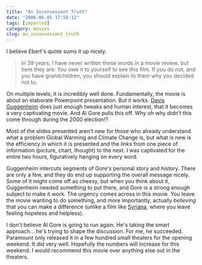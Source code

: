 ```yaml
---
title: "An Inconvenient Truth"
date: "2006-06-05 17:58:12"
tags: [imported]
category: movies
slug: an_inconvenient_truth
---
```


I believe Ebert's quote sums it up nicely.

> In 39 years, I have never written these words in a movie review, but here they
> are: You owe it to yourself to see this film. If you do not, and you have
> grandchildren, you should explain to them why you decided not to.

On multiple levels, it is incredibly well done. Fundamentally, the movie is
about an elaborate Powerpoint presentation. But it works.
<a href="http://www.imdb.com/name/nm0346550/">Davis Guggenheim</a> does just
enough tweaks and human interest, that it becomes a very captivating movie. And
Al Gore pulls this off. Why oh why didn't this come through during the 2000
election!?

Most of the slides presented aren't new for those who already understand what a
problem Global Warming and Climate Change is, but what is new is the efficiency
in which it is presented and the links from one piece of information (picture,
chart, thought) to the next. I was captivated for the entire two hours,
figuratively hanging on every word.

Guggenheim intercuts segments of Gore's personal story and history. There are
only a few, and they do end up supporting the overall message nicely. Some of it
might come off as cheesy, but when you think about it, Guggenheim needed
something to put there, and Gore is a strong enough subject to make it work. The
urgency comes across in this movie. You leave the movie wanting to do something,
and more importantly, actually <em>believing</em> that you can make a difference
(unlike a film like <a href="http://www.imdb.com/title/tt0365737/">Syriana</a>,
where you leave feeling hopeless and helpless).

I don't believe Al Gore is going to run again. He's taking the smart approach...
he's trying to shape the discussion. For me, he succeeded. Paramount only
released it in a few hundred small theaters for the opening weekend. It did very
well. Hopefully the numbers will increase for this weekend. I would recommend
this movie over anything else out in the theaters.
